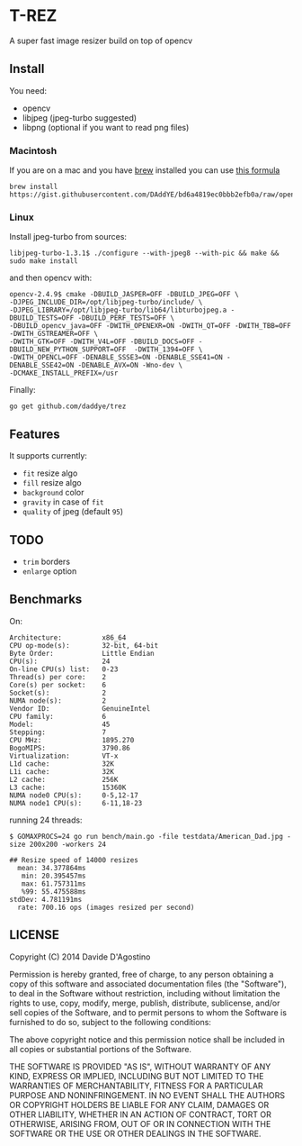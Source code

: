 # T-REZ

A super fast image resizer build on top of opencv

## Install

You need:

- opencv
- libjpeg (jpeg-turbo suggested)
- libpng (optional if you want to read png files)

### Macintosh

If you are on a mac and you have [brew](http://brew.sh) installed you can use [this
formula](https://gist.githubusercontent.com/DAddYE/bd6a4819ec0bbb2efb0a/raw/opencv.rb)

```
brew install https://gist.githubusercontent.com/DAddYE/bd6a4819ec0bbb2efb0a/raw/opencv.rb
```

### Linux

Install jpeg-turbo from sources:

```
libjpeg-turbo-1.3.1$ ./configure --with-jpeg8 --with-pic && make && sudo make install
```

and then opencv with:

```
opencv-2.4.9$ cmake -DBUILD_JASPER=OFF -DBUILD_JPEG=OFF \
-DJPEG_INCLUDE_DIR=/opt/libjpeg-turbo/include/ \
-DJPEG_LIBRARY=/opt/libjpeg-turbo/lib64/libturbojpeg.a -DBUILD_TESTS=OFF -DBUILD_PERF_TESTS=OFF \
-DBUILD_opencv_java=OFF -DWITH_OPENEXR=ON -DWITH_QT=OFF -DWITH_TBB=OFF -DWITH_GSTREAMER=OFF \
-DWITH_GTK=OFF -DWITH_V4L=OFF -DBUILD_DOCS=OFF -DBUILD_NEW_PYTHON_SUPPORT=OFF  -DWITH_1394=OFF \
-DWITH_OPENCL=OFF -DENABLE_SSSE3=ON -DENABLE_SSE41=ON -DENABLE_SSE42=ON -DENABLE_AVX=ON -Wno-dev \
-DCMAKE_INSTALL_PREFIX=/usr
```

Finally:

```
go get github.com/daddye/trez
```

## Features

It supports currently:

- `fit` resize algo
- `fill` resize algo
- `background` color
- `gravity` in case of `fit`
- `quality` of jpeg (default `95`)

## TODO

- `trim` borders
- `enlarge` option

## Benchmarks

On:

```
Architecture:          x86_64
CPU op-mode(s):        32-bit, 64-bit
Byte Order:            Little Endian
CPU(s):                24
On-line CPU(s) list:   0-23
Thread(s) per core:    2
Core(s) per socket:    6
Socket(s):             2
NUMA node(s):          2
Vendor ID:             GenuineIntel
CPU family:            6
Model:                 45
Stepping:              7
CPU MHz:               1895.270
BogoMIPS:              3790.86
Virtualization:        VT-x
L1d cache:             32K
L1i cache:             32K
L2 cache:              256K
L3 cache:              15360K
NUMA node0 CPU(s):     0-5,12-17
NUMA node1 CPU(s):     6-11,18-23
```

running 24 threads:

```
$ GOMAXPROCS=24 go run bench/main.go -file testdata/American_Dad.jpg -size 200x200 -workers 24

## Resize speed of 14000 resizes
  mean: 34.377864ms
   min: 20.395457ms
   max: 61.757311ms
   %99: 55.475588ms
stdDev: 4.781191ms
  rate: 700.16 ops (images resized per second)
```

## LICENSE

Copyright (C) 2014 Davide D'Agostino

Permission is hereby granted, free of charge, to any person obtaining
a copy of this software and associated documentation files (the "Software"),
to deal in the Software without restriction, including without limitation
the rights to use, copy, modify, merge, publish, distribute, sublicense,
and/or sell copies of the Software, and to permit persons to whom the
Software is furnished to do so, subject to the following conditions:

The above copyright notice and this permission notice shall be included
in all copies or substantial portions of the Software.

THE SOFTWARE IS PROVIDED "AS IS", WITHOUT WARRANTY OF ANY KIND,
EXPRESS OR IMPLIED, INCLUDING BUT NOT LIMITED TO THE WARRANTIES
OF MERCHANTABILITY, FITNESS FOR A PARTICULAR PURPOSE AND NONINFRINGEMENT.
IN NO EVENT SHALL THE AUTHORS OR COPYRIGHT HOLDERS BE LIABLE FOR ANY CLAIM,
DAMAGES OR OTHER LIABILITY, WHETHER IN AN ACTION OF CONTRACT,
TORT OR OTHERWISE, ARISING FROM, OUT OF OR IN CONNECTION WITH THE SOFTWARE
OR THE USE OR OTHER DEALINGS IN THE SOFTWARE.
